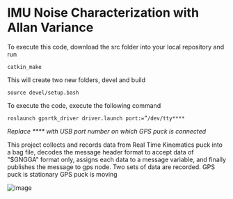 # IMU Noise Characterization with Allan Variance

To execute this code, download the src folder into your local repository and run
```
catkin_make
```
This will create two new folders, devel and build
```
source devel/setup.bash
```
To execute the code, execute the following command
```
roslaunch gpsrtk_driver driver.launch port:=”/dev/tty****
```
*Replace **** with USB port number on which GPS puck is connected*

This project collects and records data from Real Time Kinematics puck into a bag file, decodes the message header format to accept data of "$GNGGA" format only, assigns each data to a message variable, and finally publishes the message to gps node. Two sets of data are recorded.
GPS puck is stationary
GPS puck is moving

![image](https://github.com/aayush-sanghvi/robotics-sensing-and-navigation/assets/168468569/e3802b7e-62d2-4d24-a855-ad2fbb2f9902)






